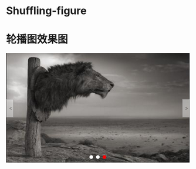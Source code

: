 # Shuffling-figure
# 轮播图效果图

![image](https://github.com/347338078/Shuffling-figure/blob/master/%E6%95%88%E6%9E%9C%E5%9B%BE.png)
